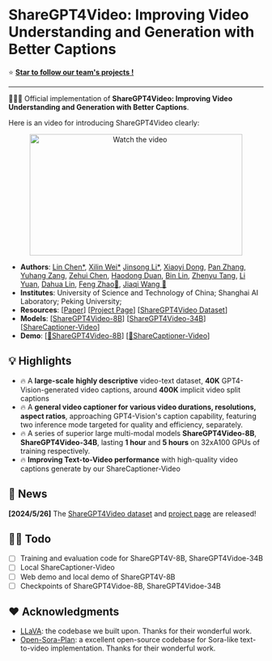 # ShareGPT4Video: Improving Video Understanding and Generation with Better Captions

⭐️ [**Star to follow our team's projects !**](https://github.com/InternLM/InternLM-XComposer)

---

🚀🚀🚀 Official implementation of **ShareGPT4Video: Improving Video Understanding and Generation with Better Captions**.

Here is an video for introducing ShareGPT4Video clearly:

<p align="center">
  <a href="https://youtu.be/AQ7j3aegeeI" target="_blank">
    <img src="https://img.youtube.com/vi/AQ7j3aegeeI/maxresdefault.jpg" alt="Watch the video" width="420" height="240" />
  </a>
</p>

- **Authors**: [Lin Chen*](https://lin-chen.site), [Xilin Wei*]() [Jinsong Li*](https://li-jinsong.github.io/), [Xiaoyi Dong](https://scholar.google.com/citations?user=FscToE0AAAAJ&hl=en), [Pan Zhang](https://panzhang0212.github.io/), [Yuhang Zang](https://yuhangzang.github.io/), [Zehui Chen](https://lovesnowbest.site/), [Haodong Duan](https://kennymckormick.github.io/), [Bin Lin](https://scholar.google.com.hk/citations?user=GCOVDKoAAAAJ&hl=en), [Zhenyu Tang](), [Li Yuan](https://yuanli2333.github.io/), [Dahua Lin](http://dahua.site/), [Feng Zhao📧](https://scholar.google.com/citations?hl=en&user=r6CvuOUAAAAJ), [Jiaqi Wang 📧](https://myownskyw7.github.io/)
- **Institutes**: University of Science and Technology of China; Shanghai AI Laboratory; Peking University;
- **Resources**: [[Paper]()] [[Project Page](https://sharegpt4video.github.io/)] [[ShareGPT4Video Dataset]()]
- **Models**: [[ShareGPT4Video-8B]()] [[ShareGPT4Video-34B]()] [[ShareCaptioner-Video]()]
- **Demo**: [[🤗ShareGPT4Video-8B]()] [[🤗ShareCaptioner-Video]()]

## 💡 Highlights

- 🔥 A **large-scale** **highly descriptive** video-text dataset, **40K** GPT4-Vision-generated video captions, around **400K** implicit video split captions
- 🔥 A **general video captioner for various video durations, resolutions, aspect ratios**, approaching GPT4-Vision's caption capability, featuring two inference mode targeted for quality and efficiency, separately.
- 🔥 A series of superior large multi-modal models **ShareGPT4Video-8B**, **ShareGPT4Video-34B**, lasting **1 hour** and **5 hours** on 32xA100 GPUs of training respectively.
- 🔥 **Improving Text-to-Video performance** with high-quality video captions generate by our ShareCaptioner-Video

## 📜 News

**[2024/5/26]** The [ShareGPT4Video dataset](https://huggingface.co/datasets/ShareGPT4Video/ShareGPT4Video) and [project page](https://sharegpt4video.github.io/) are released!

## 👨‍💻 Todo

- [ ] Training and evaluation code for ShareGPT4V-8B, ShareGPT4Vidoe-34B
- [ ] Local ShareCaptioner-Video
- [ ] Web demo and local demo of ShareGPT4V-8B
- [ ] Checkpoints of ShareGPT4Vidoe-8B, ShareGPT4Vidoe-34B

## ❤️ Acknowledgments
- [LLaVA](https://github.com/haotian-liu/LLaVA): the codebase we built upon. Thanks for their wonderful work.
- [Open-Sora-Plan](https://github.com/PKU-YuanGroup/Open-Sora-Plan): a excellent open-source codebase for Sora-like text-to-video implementation. Thanks for their wonderful work.
